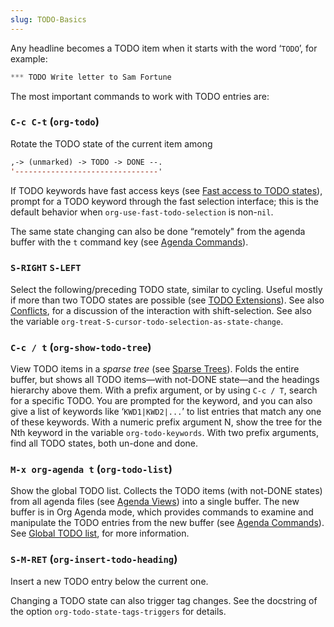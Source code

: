 ```yaml
---
slug: TODO-Basics
---
```


Any headline becomes a TODO item when it starts with the word ‘`TODO`’, for example:

```lisp
*** TODO Write letter to Sam Fortune
```

The most important commands to work with TODO entries are:

### `C-c C-t` (`org-todo`)

Rotate the TODO state of the current item among

```lisp
,-> (unmarked) -> TODO -> DONE --.
'--------------------------------'
```

If TODO keywords have fast access keys (see [Fast access to TODO states](Fast-access-to-TODO-states)), prompt for a TODO keyword through the fast selection interface; this is the default behavior when `org-use-fast-todo-selection` is non-`nil`.

The same state changing can also be done “remotely" from the agenda buffer with the `t` command key (see [Agenda Commands](Agenda-Commands)).

### `S-RIGHT` `S-LEFT`

Select the following/preceding TODO state, similar to cycling. Useful mostly if more than two TODO states are possible (see [TODO Extensions](TODO-Extensions)). See also [Conflicts](Conflicts), for a discussion of the interaction with shift-selection. See also the variable `org-treat-S-cursor-todo-selection-as-state-change`.

### `C-c / t` (`org-show-todo-tree`)

View TODO items in a *sparse tree* (see [Sparse Trees](Sparse-Trees)). Folds the entire buffer, but shows all TODO items—with not-DONE state—and the headings hierarchy above them. With a prefix argument, or by using `C-c / T`, search for a specific TODO. You are prompted for the keyword, and you can also give a list of keywords like ‘`KWD1|KWD2|...`’ to list entries that match any one of these keywords. With a numeric prefix argument N, show the tree for the Nth keyword in the variable `org-todo-keywords`. With two prefix arguments, find all TODO states, both un-done and done.

### `M-x org-agenda t` (`org-todo-list`)

Show the global TODO list. Collects the TODO items (with not-DONE states) from all agenda files (see [Agenda Views](Agenda-Views)) into a single buffer. The new buffer is in Org Agenda mode, which provides commands to examine and manipulate the TODO entries from the new buffer (see [Agenda Commands](Agenda-Commands)). See [Global TODO list](Global-TODO-list), for more information.

### `S-M-RET` (`org-insert-todo-heading`)

Insert a new TODO entry below the current one.

Changing a TODO state can also trigger tag changes. See the docstring of the option `org-todo-state-tags-triggers` for details.
